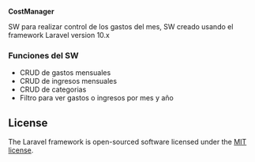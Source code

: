 <b>CostManager</b>
<p>SW para realizar control de los gastos del mes, SW creado usando el framework Laravel version 10.x</p>
<h3>Funciones del SW</h3>
<ul>
    <li>CRUD de gastos mensuales</li>
    <li>CRUD de ingresos mensuales</li>
    <li>CRUD de categorias</li>
    <li>Filtro para ver gastos o ingresos por mes y año</li>
</ul>


## License

The Laravel framework is open-sourced software licensed under the [MIT license](https://opensource.org/licenses/MIT).
